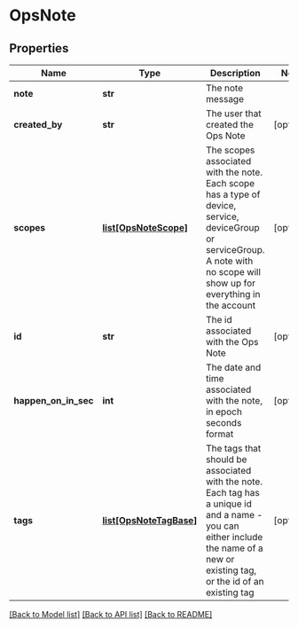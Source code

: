 # OpsNote

## Properties
Name | Type | Description | Notes
------------ | ------------- | ------------- | -------------
**note** | **str** | The note message | 
**created_by** | **str** | The user that created the Ops Note | [optional] 
**scopes** | [**list[OpsNoteScope]**](OpsNoteScope.md) | The scopes associated with the note. Each scope has a type of device, service, deviceGroup or serviceGroup. A note with no scope will show up for everything in the account | [optional] 
**id** | **str** | The id associated with the Ops Note | [optional] 
**happen_on_in_sec** | **int** | The date and time associated with the note, in epoch seconds format | [optional] 
**tags** | [**list[OpsNoteTagBase]**](OpsNoteTagBase.md) | The tags that should be associated with the note. Each tag has a unique id and a name - you can either include the name of a new or existing tag, or the id of an existing tag | [optional] 

[[Back to Model list]](../README.md#documentation-for-models) [[Back to API list]](../README.md#documentation-for-api-endpoints) [[Back to README]](../README.md)

